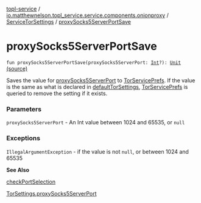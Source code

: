 [topl-service](../../index.md) / [io.matthewnelson.topl_service.service.components.onionproxy](../index.md) / [ServiceTorSettings](index.md) / [proxySocks5ServerPortSave](./proxy-socks5-server-port-save.md)

# proxySocks5ServerPortSave

`fun proxySocks5ServerPortSave(proxySocks5ServerPort: `[`Int`](https://kotlinlang.org/api/latest/jvm/stdlib/kotlin/-int/index.html)`?): `[`Unit`](https://kotlinlang.org/api/latest/jvm/stdlib/kotlin/-unit/index.html) [(source)](https://github.com/05nelsonm/TorOnionProxyLibrary-Android/blob/master/topl-service/src/main/java/io/matthewnelson/topl_service/service/components/onionproxy/ServiceTorSettings.kt#L415)

Saves the value for [proxySocks5ServerPort](proxy-socks5-server-port-save.md#io.matthewnelson.topl_service.service.components.onionproxy.ServiceTorSettings$proxySocks5ServerPortSave(kotlin.Int)/proxySocks5ServerPort) to [TorServicePrefs](../../io.matthewnelson.topl_service.prefs/-tor-service-prefs/index.md). If the value is the same
as what is declared in [defaultTorSettings](default-tor-settings.md), [TorServicePrefs](../../io.matthewnelson.topl_service.prefs/-tor-service-prefs/index.md) is queried to remove the
setting if it exists.

### Parameters

`proxySocks5ServerPort` - An Int value between 1024 and 65535, or `null`

### Exceptions

`IllegalArgumentException` - if the value is not `null`, or between 1024 and 65535

**See Also**

[checkPortSelection](#)

[TorSettings.proxySocks5ServerPort](../../..//topl-core-base/io.matthewnelson.topl_core_base/-tor-settings/proxy-socks5-server-port.md)

